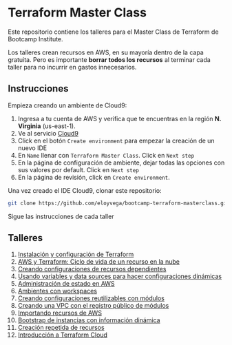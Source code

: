 # Terraform Master Class

Este repositorio contiene los talleres para el Master Class de Terraform de Bootcamp Institute.

Los talleres crean recursos en AWS, en su mayoría dentro de la capa gratuita. Pero es importante **borrar todos los recursos** al terminar cada taller para no incurrir en gastos innecesarios.


## Instrucciones

Empieza creando un ambiente de Cloud9:

1. Ingresa a tu cuenta de AWS y verifica que te encuentras en la región **N. Virginia** (us-east-1).
2. Ve al servicio [Cloud9](https://console.aws.amazon.com/cloud9/home/product)
3. Click en el botón `Create environment` para empezar la creación de un nuevo IDE
4. En `Name` llenar con `Terraform Master Class`. Click en `Next step`
5. En la página de configuración de ambiente, dejar todas las opciones con sus valores por default. Click en `Next step`
6. En la página de revisión, click en `Create environment`.

Una vez creado el IDE Cloud9, clonar este repositorio:

```sh
git clone https://github.com/eloyvega/bootcamp-terraform-masterclass.git
```

Sigue las instrucciones de cada taller

## Talleres

1. [Instalación y configuración de Terraform](./talleres/01)
2. [AWS y Terraform: Ciclo de vida de un recurso en la nube](./talleres/02)
3. [Creando configuraciones de recursos dependientes](./talleres/03)
4. [Usando variables y data sources para hacer configuraciones dinámicas](./talleres/04)
5. [Administración de estado en AWS](./talleres/05)
6. [Ambientes con workspaces](./talleres/06)
7. [Creando configuraciones reutilizables con módulos](./talleres/07)
8. [Creando una VPC con el registro público de módulos](./talleres/08)
9. [Importando recursos de AWS](./talleres/09)
10. [Bootstrap de instancias con información dinámica](./talleres/10)
11. [Creación repetida de recursos](./talleres/11)
12. [Introducción a Terraform Cloud](./talleres/12)
